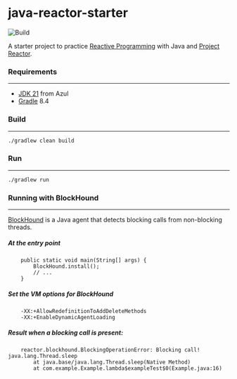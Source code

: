 # java-reactor-starter

![Build](https://github.com/rbento/java-reactor-starter/actions/workflows/gradle.yml/badge.svg)

A starter project to practice [Reactive Programming](https://en.wikipedia.org/wiki/Reactive_programming) with Java and [Project Reactor](https://projectreactor.io).

### Requirements
---

- [JDK 21](https://www.azul.com/downloads/?package=jdk#zulu) from Azul
- [Gradle](https://gradle.org/releases/) 8.4

### Build
---

```bash
./gradlew clean build
```

### Run
---

```bash
./gradlew run
```

### Running with BlockHound
---

[BlockHound](https://github.com/reactor/BlockHound) is a Java agent that detects blocking calls from non-blocking threads.

##### At the entry point

```
    public static void main(String[] args) {
        BlockHound.install();
        // ...
    }
```

##### Set the VM options for BlockHound

```
    -XX:+AllowRedefinitionToAddDeleteMethods
    -XX:+EnableDynamicAgentLoading
```

##### Result when a blocking call is present:

```
    reactor.blockhound.BlockingOperationError: Blocking call! java.lang.Thread.sleep
	    at java.base/java.lang.Thread.sleep(Native Method)
	    at com.example.Example.lambda$exampleTest$0(Example.java:16)
```
